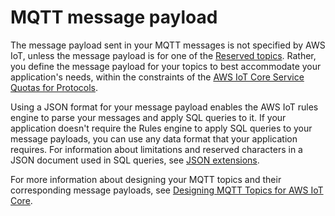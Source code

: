 # MQTT message payload<a name="topicdata"></a>

 The message payload sent in your MQTT messages is not specified by AWS IoT, unless the message payload is for one of the [Reserved topics](reserved-topics.md)\. Rather, you define the message payload for your topics to best accommodate your application's needs, within the constraints of the [ AWS IoT Core Service Quotas for Protocols](https://docs.aws.amazon.com/general/latest/gr/iot-core.html#iot-protocol-limits)\. 

Using a JSON format for your message payload enables the AWS IoT rules engine to parse your messages and apply SQL queries to it\. If your application doesn't require the Rules engine to apply SQL queries to your message payloads, you can use any data format that your application requires\. For information about limitations and reserved characters in a JSON document used in SQL queries, see [JSON extensions](iot-sql-json.md)\. 

For more information about designing your MQTT topics and their corresponding message payloads, see [Designing MQTT Topics for AWS IoT Core](https://d1.awsstatic.com/whitepapers/Designing_MQTT_Topics_for_AWS_IoT_Core.pdf)\.